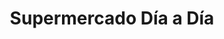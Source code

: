 ---
title: "Supermercado Día a Día"
url: /caracas/supermercado-dia-a-dia-avenida-2/
shop: supermercado
---